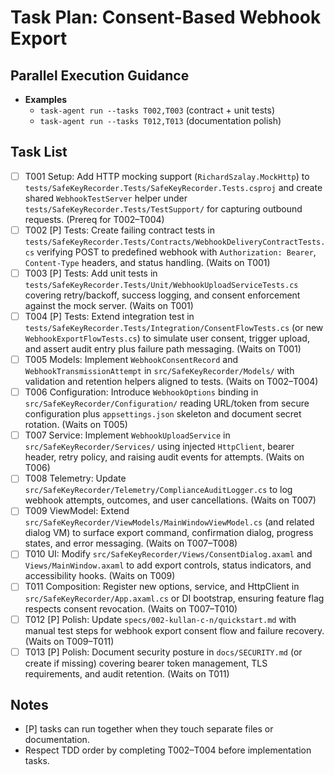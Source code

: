 # Task Plan: Consent-Based Webhook Export

## Parallel Execution Guidance
- **Examples**
  - `task-agent run --tasks T002,T003` (contract + unit tests)
  - `task-agent run --tasks T012,T013` (documentation polish)

## Task List
- [ ] T001 Setup: Add HTTP mocking support (`RichardSzalay.MockHttp`) to `tests/SafeKeyRecorder.Tests/SafeKeyRecorder.Tests.csproj` and create shared `WebhookTestServer` helper under `tests/SafeKeyRecorder.Tests/TestSupport/` for capturing outbound requests. (Prereq for T002–T004)
- [ ] T002 [P] Tests: Create failing contract tests in `tests/SafeKeyRecorder.Tests/Contracts/WebhookDeliveryContractTests.cs` verifying POST to predefined webhook with `Authorization: Bearer`, `Content-Type` headers, and status handling. (Waits on T001)
- [ ] T003 [P] Tests: Add unit tests in `tests/SafeKeyRecorder.Tests/Unit/WebhookUploadServiceTests.cs` covering retry/backoff, success logging, and consent enforcement against the mock server. (Waits on T001)
- [ ] T004 [P] Tests: Extend integration test in `tests/SafeKeyRecorder.Tests/Integration/ConsentFlowTests.cs` (or new `WebhookExportFlowTests.cs`) to simulate user consent, trigger upload, and assert audit entry plus failure path messaging. (Waits on T001)
- [ ] T005 Models: Implement `WebhookConsentRecord` and `WebhookTransmissionAttempt` in `src/SafeKeyRecorder/Models/` with validation and retention helpers aligned to tests. (Waits on T002–T004)
- [ ] T006 Configuration: Introduce `WebhookOptions` binding in `src/SafeKeyRecorder/Configuration/` reading URL/token from secure configuration plus `appsettings.json` skeleton and document secret rotation. (Waits on T005)
- [ ] T007 Service: Implement `WebhookUploadService` in `src/SafeKeyRecorder/Services/` using injected `HttpClient`, bearer header, retry policy, and raising audit events for attempts. (Waits on T006)
- [ ] T008 Telemetry: Update `src/SafeKeyRecorder/Telemetry/ComplianceAuditLogger.cs` to log webhook attempts, outcomes, and user cancellations. (Waits on T007)
- [ ] T009 ViewModel: Extend `src/SafeKeyRecorder/ViewModels/MainWindowViewModel.cs` (and related dialog VM) to surface export command, confirmation dialog, progress states, and error messaging. (Waits on T007–T008)
- [ ] T010 UI: Modify `src/SafeKeyRecorder/Views/ConsentDialog.axaml` and `Views/MainWindow.axaml` to add export controls, status indicators, and accessibility hooks. (Waits on T009)
- [ ] T011 Composition: Register new options, service, and HttpClient in `src/SafeKeyRecorder/App.axaml.cs` or DI bootstrap, ensuring feature flag respects consent revocation. (Waits on T007–T010)
- [ ] T012 [P] Polish: Update `specs/002-kullan-c-n/quickstart.md` with manual test steps for webhook export consent flow and failure recovery. (Waits on T009–T011)
- [ ] T013 [P] Polish: Document security posture in `docs/SECURITY.md` (or create if missing) covering bearer token management, TLS requirements, and audit retention. (Waits on T011)

## Notes
- [P] tasks can run together when they touch separate files or documentation.
- Respect TDD order by completing T002–T004 before implementation tasks.
